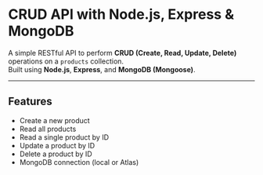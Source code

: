 # CRUD API with Node.js, Express & MongoDB

A simple RESTful API to perform **CRUD (Create, Read, Update, Delete)** operations on a `products` collection.  
Built using **Node.js**, **Express**, and **MongoDB (Mongoose)**.

---

## Features

- Create a new product
- Read all products
- Read a single product by ID
- Update a product by ID
- Delete a product by ID
- MongoDB connection (local or Atlas)
